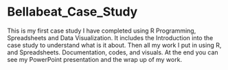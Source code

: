 # Bellabeat_Case_Study
This is my first case study I have completed using R Programming, Spreadsheets and Data Visualization.
It includes the Introduction into the case study to understand what is it about.
Then all my work I put in using R, and Spreadsheets. Documentation, codes, and visuals.
At the end you can see my PowerPoint presentation and the wrap up of my work.
